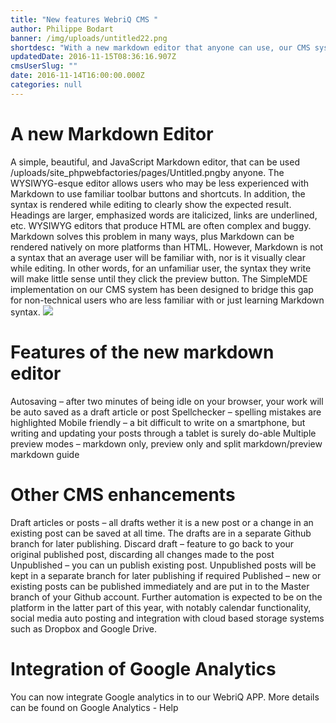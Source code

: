 ```yaml
---
title: "New features WebriQ CMS "
author: Philippe Bodart
banner: /img/uploads/untitled22.png
shortdesc: "With a new markdown editor that anyone can use, our CMS system is now ready for non-technical people looking to manage and update their Static website through Github repositories"
updatedDate: 2016-11-15T08:36:16.907Z
cmsUserSlug: ""
date: 2016-11-14T16:00:00.000Z
categories: null
---
```


# A new Markdown Editor 

A simple, beautiful, and JavaScript Markdown editor, that can be used /uploads/site_phpwebfactories/pages/Untitled.pngby anyone. 
The WYSIWYG-esque editor allows users who may be less experienced with Markdown to use familiar toolbar buttons and shortcuts. In addition, the syntax is rendered while editing to clearly show the expected result. Headings are larger, emphasized words are italicized, links are underlined, etc. 
WYSIWYG editors that produce HTML are often complex and buggy. Markdown solves this problem in many ways, plus Markdown can be rendered natively on more platforms than HTML. However, Markdown is not a syntax that an average user will be familiar with, nor is it visually clear while editing. In other words, for an unfamiliar user, the syntax they write will make little sense until they click the preview button. 
The SimpleMDE implementation on our CMS system has been designed to bridge this gap for non-technical users who are less familiar with or just learning Markdown syntax.
![](http://phpwebfactories.myresponsive.website//uploads/site_phpwebfactories/pages/Untitled.png)
# Features of the new markdown editor

Autosaving – after two minutes of being idle on your browser, your work will be auto saved as a draft article or post
Spellchecker – spelling mistakes are highlighted
Mobile friendly – a bit difficult to write on a smartphone, but writing and updating your posts through a tablet is surely do-able
Multiple preview modes – markdown only, preview only and split markdown/preview 
markdown guide 

# Other CMS enhancements

Draft articles or posts – all drafts wether it is a new post or a change in an existing post can be saved at all time. The drafts are in a separate Github branch for later publishing. 
Discard draft – feature to go back to your original published post, discarding all changes made to the post
Unpublished – you can un publish existing post. Unpublished posts will be kept in a separate branch for later publishing if required
Published – new or existing posts can be published immediately and are put in to the Master branch of your Github account. 
Further automation is expected to be on the platform in the latter part of this year, with notably calendar functionality, social media auto posting and integration with cloud based storage systems such as Dropbox and Google Drive. 

# Integration of Google Analytics

You can now integrate Google analytics in to our WebriQ APP. More details can be found on Google Analytics - Help
